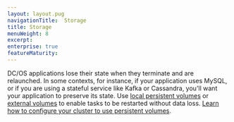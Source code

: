 ```yaml
---
layout: layout.pug
navigationTitle:  Storage
title: Storage
menuWeight: 8
excerpt:
enterprise: true
featureMaturity:
---
```







DC/OS applications lose their state when they terminate and are relaunched. In some contexts, for instance, if your application uses MySQL, or if you are using a stateful service like Kafka or Cassandra, you'll want your application to preserve its state. Use [local persistent volumes](/1.7/usage/storage/persistent-volume/) or [external volumes](/1.7/usage/storage/external-storage/) to enable tasks to be restarted without data loss. [Learn how to configure your cluster to use persistent volumes](/1.7/administration/storage/mount-disk-resources/).
